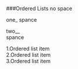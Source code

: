 ###Ordered Lists
no
space


one_ 
spance


two__  
spance

1.Ordered list item  
2.Ordered list item  
3.Ordered list item  
